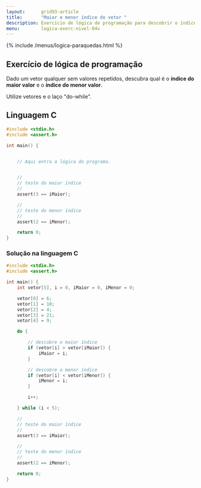 ```yaml
---
layout:      grid93-article
title:       "Maior e menor índice do vetor "
description: Exercício de lógica de programação para descobrir o índice do maior e o menor valor do vetor.
menu:        logica-exerc-nivel-04v
---
```


{% include /menus/logica-paraquedas.html %}

Exercício de lógica de programação
---

Dado um vetor qualquer sem valores repetidos, descubra qual é o __índice do maior valor__ e o __índice do menor valor__.

Utilize vetores e o laço "do-while".



Linguagem C
---

```c
#include <stdio.h>
#include <assert.h>

int main() {


    // Aqui entra a lógica do programa.


    //
    // teste do maior índice
    //
    assert(3 == iMaior);

    //
    // teste do menor índice
    //
    assert(2 == iMenor);

    return 0;
}
```


### Solução na linguagem C

```c
#include <stdio.h>
#include <assert.h>

int main() {
    int vetor[5], i = 0, iMaior = 0, iMenor = 0;

    vetor[0] = 6;
    vetor[1] = 10;
    vetor[2] = 4;
    vetor[3] = 21;
    vetor[4] = 9;

    do {

        // descobre o maior índice
        if (vetor[i] > vetor[iMaior]) {
            iMaior = i;
        }

        // descobre o menor índice
        if (vetor[i] < vetor[iMenor]) {
            iMenor = i;
        }

        i++;

    } while (i < 5);

    //
    // teste do maior índice
    //
    assert(3 == iMaior);

    //
    // teste do menor índice
    //
    assert(2 == iMenor);

    return 0;
}
```
